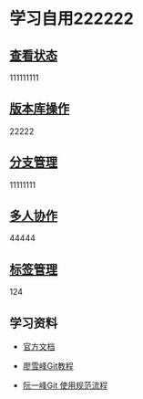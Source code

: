 # 学习自用222222

## [查看状态](./docs/SeeStates.md)

111111111
## [版本库操作](./docs/Operation.md)

22222
## [分支管理](./docs/Branch.md)


11111111
## [多人协作](./docs/Cooperation.md)
44444
## [标签管理](./docs/Tag.md)
124
## 学习资料
* [官方文档](https://git-scm.com/book/zh/v2)

* [廖雪峰Git教程](http://www.liaoxuefeng.com/wiki/0013739516305929606dd18361248578c67b8067c8c017b000)

* [阮一峰Git 使用规范流程](http://www.ruanyifeng.com/blog/2015/08/git-use-process.html?utm_source=tuicool&utm_medium=referral)
